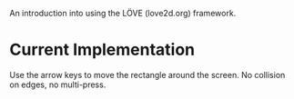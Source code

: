 An introduction into using the LÖVE (love2d.org) framework.

# Current Implementation
Use the arrow keys to move the rectangle around the screen. No collision on edges, no multi-press.